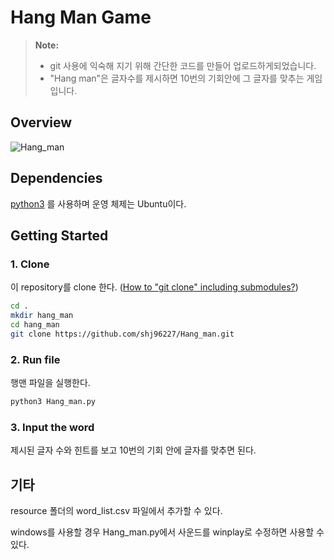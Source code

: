 # Hang Man Game


>**Note:**
>* git 사용에 익숙해 지기 위해 간단한 코드를 만들어 업로드하게되었습니다.
>* "Hang man"은 글자수를 제시하면 10번의 기회안에 그 글자를 맞추는 게임입니다.

## Overview

![Hang_man](https://github.com/shj96227/Hang_man/assets/155954077/2db823a4-d496-4512-931d-a9affaef9ffc)


## Dependencies

[python3](https://phoenixnap.com/kb/how-to-install-python-3-ubuntu) 를 사용하며 운영 체제는 Ubuntu이다.

## Getting Started
### 1. Clone

이 repository를 clone 한다.
([How to "git clone" including submodules?](https://stackoverflow.com/questions/3796927/how-to-git-clone-including-submodules))

```sh
cd .
mkdir hang_man
cd hang_man
git clone https://github.com/shj96227/Hang_man.git
```

### 2. Run file

행맨 파일을 실행한다.
```sh
python3 Hang_man.py
```

### 3. Input the word

제시된 글자 수와 힌트를 보고 10번의 기회 안에 글자를 맞추면 된다.

## 기타
resource 폴더의 word_list.csv 파일에서 추가할 수 있다.

windows를 사용할 경우 Hang_man.py에서 사운드를 winplay로 수정하면 사용할 수 있다.